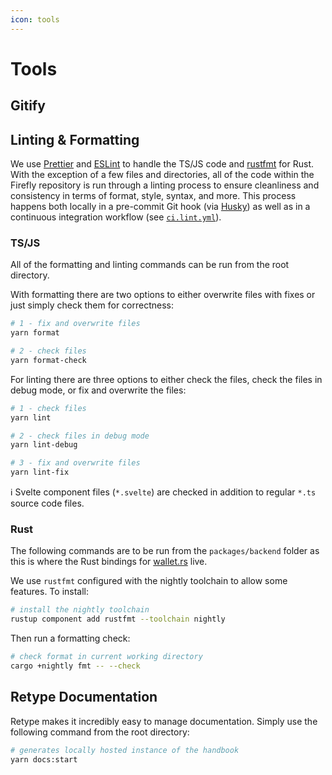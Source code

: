 ```yaml
---
icon: tools
---
```


# Tools

## Gitify

## Linting & Formatting

We use [Prettier](https://prettier.io/) and [ESLint](https://eslint.org/) to handle the TS/JS code and [rustfmt](https://github.com/rust-lang/rustfmt#rustfmt----) for Rust. With the exception of a few files and directories, all of the code within the Firefly repository is run through a linting process to ensure cleanliness and consistency in terms of format, style, syntax, and more. This process happens both locally in a pre-commit Git hook (via [Husky](https://github.com/typicode/husky#husky)) as well as in a continuous integration workflow (see [`ci.lint.yml`](https://github.com/iotaledger/firefly/blob/develop/.github/workflows/ci.lint.yml)).

### TS/JS

All of the formatting and linting commands can be run from the root directory.

With formatting there are two options to either overwrite files with fixes or just simply check them for correctness:

```bash
# 1 - fix and overwrite files
yarn format

# 2 - check files 
yarn format-check
```

For linting there are three options to either check the files, check the files in debug mode, or fix and overwrite the files:

```bash
# 1 - check files
yarn lint

# 2 - check files in debug mode
yarn lint-debug

# 3 - fix and overwrite files
yarn lint-fix
```

:information_source: Svelte component files (`*.svelte`) are checked in addition to regular `*.ts` source code files.

### Rust

The following commands are to be run from the `packages/backend` folder as this is where the Rust bindings for [wallet.rs](https://github.com/iotaledger/wallet.rs) live.

We use `rustfmt` configured with the nightly toolchain to allow some features. To install:

```bash
# install the nightly toolchain
rustup component add rustfmt --toolchain nightly
```

Then run a formatting check:

```bash
# check format in current working directory
cargo +nightly fmt -- --check
```

## Retype Documentation

Retype makes it incredibly easy to manage documentation. Simply use the following command from the root directory:
```bash
# generates locally hosted instance of the handbook
yarn docs:start
```
